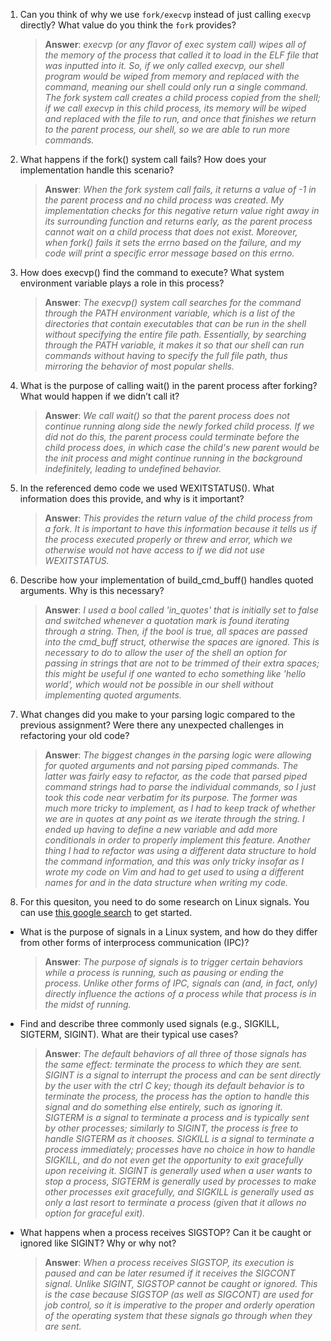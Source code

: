 1. Can you think of why we use `fork/execvp` instead of just calling `execvp` directly? What value do you think the `fork` provides?

    > **Answer**:  _execvp (or any flavor of exec system call) wipes all of the memory of the process that called it to load in the ELF file that was inputted into it. So, if we only called execvp, our shell program would be wiped from memory and replaced with the command, meaning our shell could only run a single command. The fork system call creates a child process copied from the shell; if we call execvp in this child process, its memory will be wiped and replaced with the file to run, and once that finishes we return to the parent process, our shell, so we are able to run more commands._

2. What happens if the fork() system call fails? How does your implementation handle this scenario?

    > **Answer**:  _When the fork system call fails, it returns a value of -1 in the parent process and no child process was created. My implementation checks for this negative return value right away in its surrounding function and returns early, as the parent process cannot wait on a child process that does not exist. Moreover, when fork() fails it sets the errno based on the failure, and my code will print a specific error message based on this errno._

3. How does execvp() find the command to execute? What system environment variable plays a role in this process?

    > **Answer**:  _The execvp() system call searches for the command through the PATH environment variable, which is a list of the directories that contain executables that can be run in the shell without specifying the entire file path. Essentially, by searching through the PATH variable, it makes it so that our shell can run commands without having to specify the full file path, thus mirroring the behavior of most popular shells._

4. What is the purpose of calling wait() in the parent process after forking? What would happen if we didn’t call it?

    > **Answer**:  _We call wait() so that the parent process does not continue running along side the newly forked child process. If we did not do this, the parent process could terminate before the child process does, in which case the child's new parent would be the init process and might continue running in the background indefinitely, leading to undefined behavior._

5. In the referenced demo code we used WEXITSTATUS(). What information does this provide, and why is it important?

    > **Answer**:  _This provides the return value of the child process from a fork. It is important to have this information because it tells us if the process executed properly or threw and error, which we otherwise would not have access to if we did not use WEXITSTATUS._

6. Describe how your implementation of build_cmd_buff() handles quoted arguments. Why is this necessary?

    > **Answer**:  _I used a bool called 'in_quotes' that is initially set to false and switched whenever a quotation mark is found iterating through a string. Then, if the bool is true, all spaces are passed into the cmd_buff struct, otherwise the spaces are ignored. This is necessary to do to allow the user of the shell an option for passing in strings that are not to be trimmed of their extra spaces; this might be useful if one wanted to echo something like 'hello     world', which would not be possible in our shell without implementing quoted arguments._

7. What changes did you make to your parsing logic compared to the previous assignment? Were there any unexpected challenges in refactoring your old code?

    > **Answer**:  _The biggest changes in the parsing logic were allowing for quoted arguments and not parsing piped commands. The latter was fairly easy to refactor, as the code that parsed piped command strings had to parse the individual commands, so I just took this code near verbatim for its purpose. The former was much more tricky to implement, as I had to keep track of whether we are in quotes at any point as we iterate through the string. I ended up having to define a new variable and add more conditionals in order to properly implement this feature. Another thing I had to refactor was using a different data structure to hold the command information, and this was only tricky insofar as I wrote my code on Vim and had to get used to using a different names for and in the data structure when writing my code._

8. For this quesiton, you need to do some research on Linux signals. You can use [this google search](https://www.google.com/search?q=Linux+signals+overview+site%3Aman7.org+OR+site%3Alinux.die.net+OR+site%3Atldp.org&oq=Linux+signals+overview+site%3Aman7.org+OR+site%3Alinux.die.net+OR+site%3Atldp.org&gs_lcrp=EgZjaHJvbWUyBggAEEUYOdIBBzc2MGowajeoAgCwAgA&sourceid=chrome&ie=UTF-8) to get started.

- What is the purpose of signals in a Linux system, and how do they differ from other forms of interprocess communication (IPC)?

    > **Answer**:  _The purpose of signals is to trigger certain behaviors while a process is running, such as pausing or ending the process. Unlike other forms of IPC, signals can (and, in fact, only) directly influence the actions of a process while that process is in the midst of running._

- Find and describe three commonly used signals (e.g., SIGKILL, SIGTERM, SIGINT). What are their typical use cases?

    > **Answer**:  _The default behaviors of all three of those signals has the same effect: terminate the process to which they are sent. SIGINT is a signal to interrupt the process and can be sent directly by the user with the ctrl C key; though its default behavior is to terminate the process, the process has the option to handle this signal and do something else entirely, such as ignoring it. SIGTERM is a signal to terminate a process and is typically sent by other processes; similarly to SIGINT, the process is free to handle SIGTERM as it chooses. SIGKILL is a signal to terminate a process immediately; processes have no choice in how to handle SIGKILL, and do not even get the opportunity to exit gracefully upon receiving it. SIGINT is generally used when a user wants to stop a process, SIGTERM is generally used by processes to make other processes exit gracefully, and SIGKILL is generally used as only a last resort to terminate a process (given that it allows no option for graceful exit)._

- What happens when a process receives SIGSTOP? Can it be caught or ignored like SIGINT? Why or why not?

    > **Answer**:  _When a process receives SIGSTOP, its execution is paused and can be later resumed if it receives the SIGCONT signal. Unlike SIGINT, SIGSTOP cannot be caught or ignored. This is the case because SIGSTOP (as well as SIGCONT) are used for job control, so it is imperative to the proper and orderly operation of the operating system that these signals go through when they are sent._
